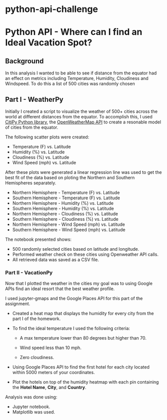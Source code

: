 # python-api-challenge
# Python API - Where can I find an Ideal Vacation Spot?

## Background

In this analysis I wanted to be able to see if distance from the equator had an effect on metrics including Temperature, Humidity, Cloudiness and Windspeed.  To do this a list of 500 cities was randomly chosen

## Part I - WeatherPy

Initially I created a script to visualize the weather of 500+ cities across the world at different distances from the equator. To accomplish this, I used [CitiPy Python library](https://pypi.python.org/pypi/citipy), the [OpenWeatherMap API](https://openweathermap.org/api) to create a resonable model of cities from the equator.

The following scatter plots were created:

* Temperature (F) vs. Latitude
* Humidity (%) vs. Latitude
* Cloudiness (%) vs. Latitude
* Wind Speed (mph) vs. Latitude

After these plots were generated a linear regression line was used to get the best fit of the data based on ploting the Northern and Southern Hemispheres separately.

* Northern Hemisphere - Temperature (F) vs. Latitude
* Southern Hemisphere - Temperature (F) vs. Latitude
* Northern Hemisphere - Humidity (%) vs. Latitude
* Southern Hemisphere - Humidity (%) vs. Latitude
* Northern Hemisphere - Cloudiness (%) vs. Latitude
* Southern Hemisphere - Cloudiness (%) vs. Latitude
* Northern Hemisphere - Wind Speed (mph) vs. Latitude
* Southern Hemisphere - Wind Speed (mph) vs. Latitude

The notebook presented shows:

* 500 randomly selected cities based on latitude and longitude.
* Performed weather check on these cities using Openweather API calls.
* All retrieved data was saved as a CSV file.

### Part II - VacationPy

Now that I plotted the weather in the cities my goal was to using Google APIs find an ideal resort that the best weather profile.

I used jupyter-gmaps and the Google Places API for this part of the assignment.

* Created a heat map that displays the humidity for every city from the part I of the homework.

* To find the ideal temperature I used the following criteria:

  * A max temperature lower than 80 degrees but higher than 70.

  * Wind speed less than 10 mph.

  * Zero cloudiness.

* Using Google Places API to find the first hotel for each city located within 5000 meters of your coordinates.

* Plot the hotels on top of the humidity heatmap with each pin containing the **Hotel Name**, **City**, and **Country**.


Analysis was done using:

* Jupyter notebook.
* Matplotlib was used.

